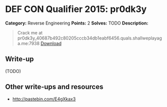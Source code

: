 # DEF CON Qualifier 2015: pr0dk3y

**Category:** Reverse Engineering
**Points:** 2
**Solves:** TODO
**Description:**

> Crack me at pr0dk3y_40687b492c80205cccb34db1eabf6456.quals.shallweplayaga.me:7938 [Download](http://downloads.notmalware.ru/pr0dk3y_40687b492c80205cccb34db1eabf6456)


## Write-up

(TODO)

## Other write-ups and resources

* <http://pastebin.com/E4gXkax3>
